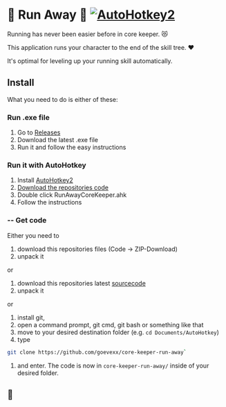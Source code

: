 # 🏃 Run Away 🏁 [![AutoHotkey2](https://img.shields.io/badge/Language-AutoHotkey2-green.svg)](https://autohotkey.com/) 

Running has never been easier before in core keeper. 😻 

This application runs your character to the end of the skill tree. :heart:  

It's optimal for leveling up your running skill automatically.

## Install

What you need to do is either of these:

### Run .exe file

1. Go to [Releases](https://github.com/goevexx/core-keeper-run-away/releases)
2. Download the latest .exe file
3. Run it and follow the easy instructions


### Run it with AutoHotkey
1. Install [AutoHotkey2](https://autohotkey.com/)
2. [Download the repositories code](#---get-code) 
3. Double click RunAwayCoreKeeper.ahk
4. Follow the instructions

### -- Get code

Either you need to 

1. download this repositories files (Code -> ZIP-Download) 
2. unpack it

or

1. download this repositories latest [sourcecode](https://github.com/goevexx/core-keeper-run-away/releases) 
2. unpack it

or

1. install git,
2. open a command prompt, git cmd, git bash or something like that
3. move to your desired destination folder (e.g. `cd Documents/AutoHotkey`)
4. type 
```bash
git clone https://github.com/goevexx/core-keeper-run-away`
```
1. and enter. The code is now in `core-keeper-run-away/`  inside of your desired folder.


## 🥌